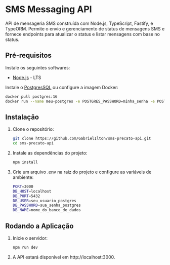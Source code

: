 # SMS Messaging API

API de mensageria SMS construída com Node.js, TypeScript, Fastify, e TypeORM.
Permite o envio e gerenciamento de status de mensagens SMS e fornece endpoints para atualizar o status e listar mensagens com base no status.

## Pré-requisitos

Instale os seguintes softwares:

- [Node.js](https://nodejs.org/) - LTS

Instale o [PostgresSQL](https://www.postgresql.org/) ou configure a imagem Docker:
```bash
docker pull postgres:16
docker run --name meu-postgres -e POSTGRES_PASSWORD=minha_senha -e POSTGRES_DB=meu_banco -p 5432:5432 -d postgres:16
```
## Instalação

1. Clone o repositório:

   ```bash
   git clone https://github.com/GabrielIlton/sms-precato-api.git
   cd sms-precato-api
   ```

2. Instale as dependências do projeto:
   ```bash
   npm install
   ```

3. Crie um arquivo .env na raiz do projeto e configure as variáveis de ambiente:
   ```bash
   PORT=3000
   DB_HOST=localhost
   DB_PORT=5432
   DB_USER=seu_usuario_postgres
   DB_PASSWORD=sua_senha_postgres
   DB_NAME=nome_do_banco_de_dados
   ```
   
## Rodando a Aplicação

1. Inicie o servidor:
   ```bash
   npm run dev
   ```

2. A API estará disponível em http://localhost:3000.
